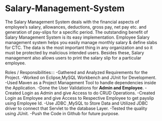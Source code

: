 # Salary-Management-System
The Salary Management System deals with the financial aspects of employee’s salary, allowances, deductions, gross pay, net pay etc. and generation of pay-slips for a specific period. The outstanding benefit of Salary Management System is its easy implementation. Employee Salary management system helps you easily manage monthly salary & define slabs for CTC. The data is the most important thing in any organization and so it must be protected by malicious intended users. Besides these, Salary management also allows users to print the salary slip for a particular employee.

Roles / Responsibilities:::
-Gathered and Analyzed Requirements for the Project.
-Worked on Eclipse,MySQL Workbench and JUnit for Development.
-Used Maven as a Project Management Tool to handle dependencies inside the Application.
-Done the User Validations for **Admin and Employee**.
-Created Login as Admin and give Access to do CRUD Operations.
-Created Login as Employee and give Access to Respective Employee to get payslip using Employee Id.
-Use JDBC ,MySQL to Store Data and Utilized  JDBC driver to connect that Servlet to the database Layer.
-Tested the quality using JUnit.
-Push the Code in Github for future purpose.
